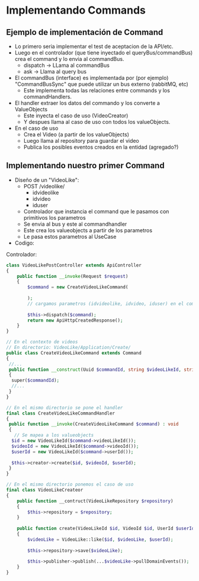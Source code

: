 # Implementando Commands

## Ejemplo de implementación de Command

* Lo primero seria implementar el test de aceptacion de la API/etc.
* Luego en el controlador (que tiene inyectado el queryBus/commandBus) crea el command y lo envia al commandBus.
  * dispatch -> LLama al commandBus
  * ask -> Llama al query bus
* El commandBus (interface) es implementada por (por ejemplo) "CommandBusSync" que puede utilizar un bus externo (rabbitMQ, etc)
  * Este implementa todas las relaciones entre commands y los commandHandlers.
* El handler extraer los datos del commando y los converte a ValueObjects
  * Este inyecta el caso de uso (VideoCreator)
  * Y despues llama al caso de uso con todos los valueObjects.
* En el caso de uso
  * Crea el Video (a partir de los valueObjects)
  * Luego llama al repository para guardar el video
  * Publica los posibles eventos creados en la entidad (agregado?)
  
## Implementando nuestro primer Command

* Diseño de un "VideoLike":
  * POST /videolike/
    * idvideolike
    * idvideo
    * iduser
  * Controlador que instancia el command que le pasamos con primitivos los parametros
  * Se envia al bus y este al commandhandler
  * Este crea los valueobjects a partir de los parametros
  * Le pasa estos parametros al UseCase
* Codigo:

Controlador:

```php
class VideoLikePostController extends ApiController
{
    public function __invoke(Request $request)
    {
        $command = new CreateVideoLikeCommand(
        
        );
        // cargamos parametros (idvideolike, idvideo, iduser) en el command
        
        $this->dispatch($command);
        return new ApiHttpCreatedResponse();
    }
}

// En el contexto de videos
// En directorio: VideoLike/Application/Create/
public class CreateVideoLikeCommand extends Command
{
 //...
 public function __construct(Uuid $commandId, string $videoLikeId, string $videoId, string $userId)
 {
  super($commandId);
  //...
 }
}

// En el mismo directorio se pone el handler
final class CreateVideoLikeCommandHandler
{
 public function __invoke(CreateVideoLikeCommand $command) : void
 {
   // Se mapea a los valueobjects
  $id = new VideoLikeId($command->videoLikeId());
  $videoId = new VideoLikeId($command->videoId());
  $userId = new VideoLikeId($command->userId());
  
  $this->creator->create($id, $videoId, $userId);
 }
}

// En el mismo directorio ponemos el caso de uso
final class VideoLikeCreateor
{
    public function __contruct(VideoLikeRepository $repository)
    {
        $this->repository = $repository;
    }
    
    public function create(VideoLikeId $id, VideoId $id, UserId $userId)
    {
        $videoLike = VideoLike::like($id, $videoLike, $userId);
        
        $this->repository->save($videoLike);
        
        $this->publisher->publish(...$videoLike->pullDomainEvents());
    }
}
```

